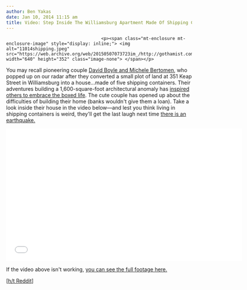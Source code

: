 ```yaml
---
author: Ben Yakas
date: Jan 10, 2014 11:15 am
title: Video: Step Inside The Williamsburg Apartment Made Of Shipping Containers
---
```


	
										<p><span class="mt-enclosure mt-enclosure-image" style="display: inline;"> <img alt="11014shipping.jpeg" src="https://web.archive.org/web/20150507073723im_/http://gothamist.com/attachments/byakas/11014shipping.jpeg" width="640" height="352" class="image-none"> </span></p>

<p>You may recall pioneering couple <a href="https://web.archive.org/web/20150507073723/http://gothamist.com/2013/03/01/finally_someone_in_williamsburg_is.php">David Boyle and Michele Bertomen</a>, who popped up on our radar after they converted a small plot of land at 351 Keap Street in Williamsburg into a house...made of five shipping containers. Their adventures building a 1,600-square-foot architectural anomaly has <a href="https://web.archive.org/web/20150507073723/http://gothamist.com/2013/12/03/family_builds_home_out_of_shipping.php#photo-1">inspired others to embrace the boxed life</a>. The cute couple has opened up about the difficulties of building their home (banks wouldn&apos;t give them a loan). Take a look inside their house in the video below&#x2014;and lest you think living in shipping containers is weird, they&apos;ll get the last laugh next time <a href="https://web.archive.org/web/20150507073723/http://gothamist.com/2012/08/23/how_will_you_celebrate_2011_east_co.php#photo-1">there is an earthquake.</a></p>

<p><iframe width="640" height="360" src="//web.archive.org/web/20150507073723if_/http://www.youtube.com/embed/sWlQPNcfHro" frameborder="0" allowfullscreen></iframe></p>

<p>If the video above isn&apos;t working, <a href="https://web.archive.org/web/20150507073723/http://www.wimp.com/apartmentcontainers/">you can see the full footage here.</a></p>

<p>[<a href="https://web.archive.org/web/20150507073723/http://www.reddit.com/r/nyc/comments/1uv8h1/an_nyc_apartment_thats_made_out_of_shipping/">h/t Reddit</a>]</p>					
										
									
				